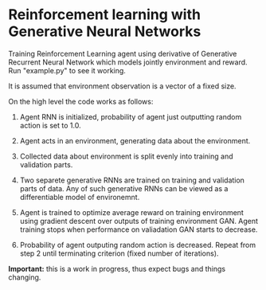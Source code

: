 # Reinforcement learning with Generative Neural Networks

Training Reinforcement Learning agent using derivative of Generative Recurrent Neural Network which models jointly environment and reward. Run "example.py" to see it working.

It is assumed that environment observation is a vector of a fixed size. 

On the high level the code works as follows:

1. Agent RNN is initialized, probability of agent just outputting random action is set to 1.0.

2. Agent acts in an environment, generating data about the environment. 

3. Collected data about environment is split evenly into training and validation parts.

4. Two separete generative RNNs are trained on training and validation parts of data. Any of such generative RNNs can be viewed as a differentiable model of environemnt.

5. Agent is trained to optimize average reward on training environment using gradient descent over outputs of training environment GAN. Agent training stops when performance on valiadation GAN starts to decrease.

6. Probability of agent outputing random action is decreased. Repeat from step 2 until terminating criterion (fixed number of iterations).

**Important:** this is a work in progress, thus expect bugs and things changing.